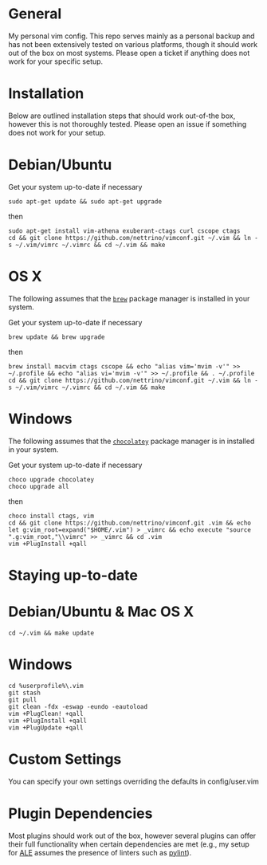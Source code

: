 General
=======

My personal vim config. This repo serves mainly as a personal backup and has
not been extensively tested on various platforms, though it should work out
of the box on most systems. Please open a ticket if anything does not work
for your specific setup.

Installation
============

Below are outlined installation steps that should work out-of-the box,
however this is not thoroughly tested. Please open an issue if something does
not work for your setup.

# Debian/Ubuntu

Get your system up-to-date if necessary
```
sudo apt-get update && sudo apt-get upgrade
```
then
```
sudo apt-get install vim-athena exuberant-ctags curl cscope ctags
cd && git clone https://github.com/nettrino/vimconf.git ~/.vim && ln -s ~/.vim/vimrc ~/.vimrc && cd ~/.vim && make
```

# OS X

The following assumes that the [`brew`](https://brew.sh/) package manager is
installed in your system.

Get your system up-to-date if necessary
```
brew update && brew upgrade
```
then
```
brew install macvim ctags cscope && echo "alias vim='mvim -v'" >> ~/.profile && echo "alias vi='mvim -v'" >> ~/.profile && . ~/.profile
cd && git clone https://github.com/nettrino/vimconf.git ~/.vim && ln -s ~/.vim/vimrc ~/.vimrc && cd ~/.vim && make
```

# Windows

The following assumes that the [`chocolatey`](https://chocolatey.org/)
package manager is in installed in your system.

Get your system up-to-date if necessary
```
choco upgrade chocolatey
choco upgrade all
```
then

```
choco install ctags, vim
cd && git clone https://github.com/nettrino/vimconf.git .vim && echo let g:vim_root=expand("$HOME/.vim") > _vimrc && echo execute "source ".g:vim_root,"\\vimrc" >> _vimrc && cd .vim
vim +PlugInstall +qall
```

Staying up-to-date
==================

# Debian/Ubuntu & Mac OS X
```
cd ~/.vim && make update
```
# Windows
```
cd %userprofile%\.vim
git stash
git pull
git clean -fdx -eswap -eundo -eautoload
vim +PlugClean! +qall
vim +PlugInstall +qall
vim +PlugUpdate +qall
```

Custom Settings
===============

You can specify your own settings overriding the defaults in config/user.vim

Plugin Dependencies
===================

Most plugins should work out of the box, however several plugins can offer their
full functionality when certain dependencies are met (e.g., my setup for
[ALE](https://github.com/w0rp/ale) assumes the presence of linters such as
[pylint](https://www.pylint.org/)).

